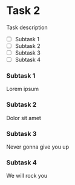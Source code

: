# Task 2
Task description

- [ ] Subtask 1
- [ ] Subtask 2
- [ ] Subtask 3
- [ ] Subtask 4

### Subtask 1
Lorem ipsum

### Subtask 2
Dolor sit amet

### Subtask 3
Never gonna give you up

### Subtask 4
We will rock you
